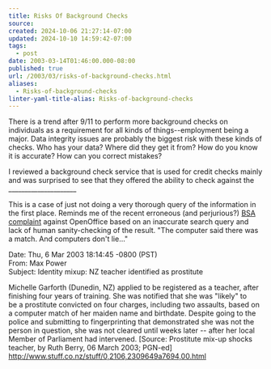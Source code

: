 ```yaml
---
title: Risks Of Background Checks
source: 
created: 2024-10-06 21:27:14-07:00
updated: 2024-10-10 14:59:42-07:00
tags:
  - post
date: 2003-03-14T01:46:00.000-08:00
published: true
url: /2003/03/risks-of-background-checks.html
aliases:
  - Risks-of-background-checks
linter-yaml-title-alias: Risks-of-background-checks
---
```



There is a trend after 9/11 to perform more background checks on individuals as a requirement for all kinds of things--employment being a major. Data integrity issues are probably the biggest risk with these kinds of checks. Who has your data? Where did they get it from? How do you know it is accurate? How can you correct mistakes?  
  
I reviewed a background check service that is used for credit checks mainly and was surprised to see that they offered the ability to check against the \_\_\_\_\_\_\_\_\_\_\_\_\_\_\_\_\_\_\_\_\_  
  
This is a case of just not doing a very thorough query of the information in the first place. Reminds me of the recent erroneous (and perjurious?) [BSA complaint](/archives/000032.html) against OpenOffice based on an inaccurate search query and lack of human sanity-checking of the result. "The computer said there was a match. And computers don't lie..."  
  
Date: Thu, 6 Mar 2003 18:14:45 -0800 (PST)  
From: Max Power  
Subject: Identity mixup: NZ teacher identified as prostitute  
  
Michelle Garforth (Dunedin, NZ) applied to be registered as a teacher, after  
finishing four years of training. She was notified that she was "likely" to  
be a prostitute convicted on four charges, including two assaults, based on  
a computer match of her maiden name and birthdate. Despite going to the  
police and submitting to fingerprinting that demonstrated she was not the  
person in question, she was not cleared until weeks later -- after her local  
Member of Parliament had intervened. \[Source: Prostitute mix-up shocks  
teacher, by Ruth Berry, 06 March 2003; PGN-ed\]  
http://www.stuff.co.nz/stuff/0,2106,2309649a7694,00.html